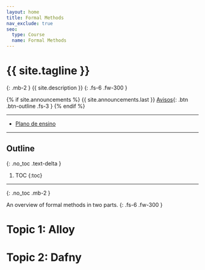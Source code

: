 ```yaml
---
layout: home
title: Formal Methods
nav_exclude: true
seo:
  type: Course
  name: Formal Methods
---
```


# {{ site.tagline }}
{: .mb-2 }
{{ site.description }}
{: .fs-6 .fw-300 }

{% if site.announcements %}
{{ site.announcements.last }}
[Avisos](announcements.md){: .btn .btn-outline .fs-3 }
{% endif %}

---

- [Plano de ensino](plan.pdf)

---

## Outline
{: .no_toc .text-delta }

1. TOC
{:toc}

---

{: .no_toc .mb-2 }

An overview of formal methods in two parts.
{: .fs-6 .fw-300 }

# Topic 1: Alloy

# Topic 2: Dafny
